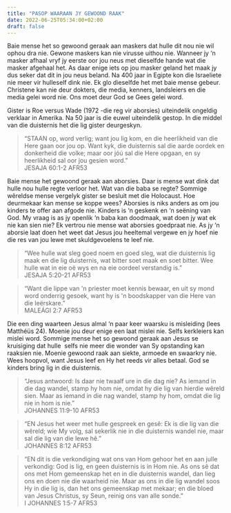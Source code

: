 ```yaml
---
title: "PASOP WAARAAN JY GEWOOND RAAK"
date: 2022-06-25T05:34:00+02:00
draft: false
---
```

<html>
 <head></head>
 <body>
  <p>Baie mense het so gewoond geraak aan maskers dat hulle dit nou nie wil ophou dra nie. Gewone maskers kan nie virusse uithou nie. Wanneer jy ‘n masker afhaal vryf jy eerste oor jou neus met dieselfde hande wat die masker afgehaal het. As daar enige iets op jou masker geland het maak jy dus seker dat dit in jou neus beland. Na 400 jaar in Egipte kon die Israeliete nie meer vir hulleself dink nie. Ek glo dieselfde het met baie mense gebeur. Christene kan nie deur dokters, die media, kenners, landsleiers en die media gelei word nie. Ons moet deur God se Gees gelei word.</p>
  <p>Gister is Roe versus Wade (1972 -die reg vir aborsies) uiteindelik ongeldig verklaar in Amerika. Na 50 jaar is die euwel uiteindelik gestop. In die middel van die duisternis het die lig gister deurgeskyn.</p>
  <blockquote>
   <p>“STAAN op, word verlig; want jou lig kom, en die heerlikheid van die Here gaan oor jou op. Want kyk, die duisternis sal die aarde oordek en donkerheid die volke; maar oor jóú sal die Here opgaan, en sy heerlikheid sal oor jou gesien word.”<br>‭‭JESAJA‬ ‭60:1-2‬ ‭AFR53‬‬</p>
  </blockquote>
  <p>Baie mense het gewoond geraak aan aborsies. Daar is mense wat dink dat hulle nou hulle regte verloor het. Wat van die baba se regte? Sommige wêreldse mense vergelyk gister se besluit met die Holocaust. Hoe deurmekaar kan mense se koppe wees? Aborsies is niks anders as om jou kinders te offer aan afgode nie. Kinders is ‘n geskenk en ‘n seëning van God. My vraag is as jy openlik ‘n baba kan doodmaak, wat doen jy wat ek nie kan sien nie? Ek vertrou nie mense wat aborsies goedpraat nie. As jy ‘n aborsie laat doen het weet dat Jesus jou heeltemal vergewe en jy hoef nie die res van jou lewe met skuldgevoelens te leef nie.</p>
  <blockquote>
   <p>“Wee hulle wat sleg goed noem en goed sleg, wat die duisternis lig maak en die lig duisternis, wat bitter soet maak en soet bitter. Wee hulle wat in eie oë wys en na eie oordeel verstandig is.”<br>‭‭JESAJA‬ ‭5:20-21‬ ‭AFR53‬‬</p>
  </blockquote>
  <blockquote>
   <p>“Want die lippe van 'n priester moet kennis bewaar, en uit sy mond word onderrig gesoek, want hy is 'n boodskapper van die Here van die leërskare.”<br>‭‭MALEÁGI‬ ‭2:7‬ ‭AFR53‬‬</p>
  </blockquote>
  <p>Die een ding waarteen Jesus almal ‘n paar keer waarsku is misleiding (lees Matthéüs 24). Moenie jou deur enige een laat mislei nie. Selfs kerkleiers kan mislei word. Sommige mense het so gewoond geraak aan Jesus se kruisiging dat hulle &nbsp;selfs nie meer die wonder van Sy opstanding kan raaksien nie. Moenie gewoond raak aan siekte, armoede en swaarkry nie. Wees hoopvol, want Jesus leef en Hy het reeds vir alles betaal. God se kinders bring lig in die duisternis.</p>
  <blockquote>
   <p>“Jesus antwoord: Is daar nie twaalf ure in die dag nie? As iemand in die dag wandel, stamp hy hom nie, omdat hy die lig van hierdie wêreld sien. Maar as iemand in die nag wandel, stamp hy hom, omdat die lig nie in hom is nie.”<br>‭‭JOHANNES‬ ‭11:9-10‬ ‭AFR53‬‬</p>
  </blockquote>
  <blockquote>
   <p>“EN Jesus het weer met hulle gespreek en gesê: Ek is die lig van die wêreld; wie My volg, sal sekerlik nie in die duisternis wandel nie, maar sal die lig van die lewe hê.”<br>‭‭JOHANNES‬ ‭8:12‬ ‭AFR53‬‬</p>
  </blockquote>
  <blockquote>
   <p>“EN dit is die verkondiging wat ons van Hom gehoor het en aan julle verkondig: God is lig, en geen duisternis is in Hom nie. As ons sê dat ons met Hom gemeenskap het en in die duisternis wandel, dan lieg ons en doen nie die waarheid nie. Maar as ons in die lig wandel soos Hy in die lig is, dan het ons gemeenskap met mekaar; en die bloed van Jesus Christus, sy Seun, reinig ons van alle sonde.”<br>‭‭I JOHANNES‬ ‭1:5-7‬ ‭AFR53‬‬</p>
  </blockquote>
  <p>&nbsp;</p>
 </body>
</html>